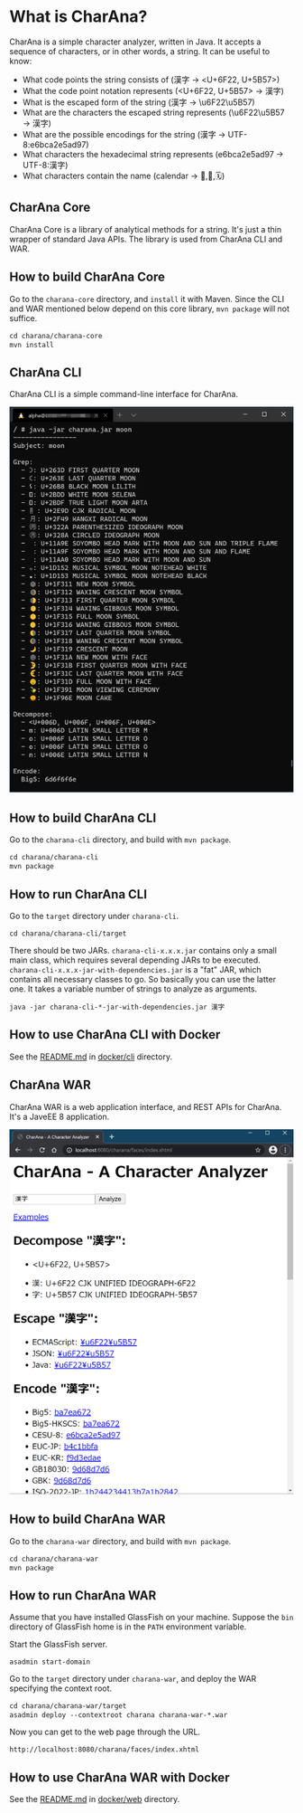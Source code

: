 # What is CharAna?

CharAna is a simple character analyzer, written in Java. It accepts a sequence of characters, or in other words, a string. It can be useful to know:

- What code points the string consists of (漢字 → <U+6F22, U+5B57>)
- What the code point notation represents (<U+6F22, U+5B57> → 漢字)
- What is the escaped form of the string (漢字 → \u6F22\u5B57)
- What are the characters the escaped string represents (\u6F22\u5B57 → 漢字)
- What are the possible encodings for the string (漢字 → UTF-8:e6bca2e5ad97)
- What characters the hexadecimal string represents (e6bca2e5ad97 → UTF-8:漢字)
- What characters contain the name (calendar → 📅,📆,🗓)

## CharAna Core

CharAna Core is a library of analytical methods for a string. It's just a thin wrapper of standard Java APIs. The library is used from CharAna CLI and WAR.

## How to build CharAna Core

Go to the `charana-core` directory, and `install` it with Maven. Since the CLI and WAR mentioned below depend on this core library, `mvn package` will not suffice.

    cd charana/charana-core
    mvn install

## CharAna CLI

CharAna CLI is a simple command-line interface for CharAna.

![CharAna CLI Screenshot](screenshot/cli.png)

## How to build CharAna CLI

Go to the `charana-cli` directory, and build with `mvn package`.

    cd charana/charana-cli
    mvn package

## How to run CharAna CLI

Go to the `target` directory under `charana-cli`.

    cd charana/charana-cli/target

There should be two JARs. `charana-cli-x.x.x.jar` contains only a small main class, which requires several depending JARs to be executed. `charana-cli-x.x.x-jar-with-dependencies.jar` is a "fat" JAR, which contains all necessary classes to go. So basically you can use the latter one. It takes a variable number of strings to analyze as arguments.

    java -jar charana-cli-*-jar-with-dependencies.jar 漢字

## How to use CharAna CLI with Docker

See the [README.md](docker/cli/README.md) in [docker/cli](docker/cli) directory.

## CharAna WAR

CharAna WAR is a web application interface, and REST APIs for CharAna. It's a JaveEE 8 application.

![CharAna WAR Screenshot](screenshot/web.png)

## How to build CharAna WAR

Go to the `charana-war` directory, and build with `mvn package`.

    cd charana/charana-war
    mvn package

## How to run CharAna WAR

Assume that you have installed GlassFish on your machine. Suppose the `bin` directory of GlassFish home is in the `PATH` environment variable.

Start the GlassFish server.

    asadmin start-domain

Go to the `target` directory under `charana-war`, and deploy the WAR specifying the context root.

    cd charana/charana-war/target
    asadmin deploy --contextroot charana charana-war-*.war

Now you can get to the web page through the URL.

    http://localhost:8080/charana/faces/index.xhtml

## How to use CharAna WAR with Docker

See the [README.md](docker/web/README.md) in [docker/web](docker/web) directory.
